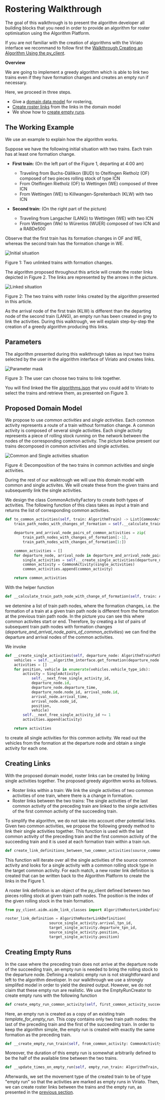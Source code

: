 # Rostering Walkthrough

The goal of this walkthrough is to present the algorithm developer all building blocks that you need in order to provide an algorithm for roster optimisation using the Algorithm Platform. 

If you are not familiar with the creation of algorithms with the Viriato interface we recommand to follow first the
[Walkthrough Creating an Algorithm Using the py_client](../py_client_usage/py_client_usage.md).

**Overview**

We are going to implement a greedy algorithm which is able to link two trains even if they have formation changes and creates an empty run if necessary.

Here, we proceed in three steps.
* Give a [domain data model](#proposed-domain-model) for rostering,
* [Create roster links](#creating-links) from the links in the domain model
* We show how to [create empty runs](#creating-empty-runs).


## The Working Example

We use an example to explain how the algorithm works. 
 
Suppose we have the following initial situation with two trains. Each train has at least one formation change.
* **First train:** (On the left part of the Figure 1, departing at 4:00 am)
    - Traveling from Buchs-Dällikon (BUD) to Otelfingen Rietholz (OF) composed of two pieces rolling stock of type ICN
    - From Otelfingen Rietholz (OF) to Wettingen (WE) composed of three ICN
    - From Wettingen (WE) to Killwangen-Spreitenbach (KLW) with two ICN

* **Second train:** (On the right part of the picture)
    - Traveling from Langacher (LANG) to Wettingen (WE) with two ICN
    - From Wettingen (We) to Würenlos (WUER) composed of two ICN and a RABDe500
    
Observe that the first train has its formation changes in OF and WE, whereas the second train has the formation change in WE.

![Initial situation](images/before_links.png)

Figure 1: Two unlinked trains with formation changes.

The algorithm proposed throughout this article will create the roster links depicted in Figure 2. The links are represented by the arrows in the picture.

![Linked situation](images/after_links.png)

Figure 2: The two trains with roster links created by the algorithm presented in this article.

As the arrival node of the first train (KLW) is different than the departing node of the second train (LANG), an empty run has been created in grey to link the activities.
During this walktrough, we will explain step-by-step the creation of a greedy algorithm producing this links.

## Parameters
The algorithm presented during this walkthrough takes as input two trains selected by the user in the algorithm interface of Viriato and creates links. 

![Parameter mask](images/parameter_mask.png)

Figure 3: The user can choose two trains to link together.

You will find linked the file [algorithms.json](algorithms.json) that you could add to Viriato to select the trains and retrieve them, as presented on Figure 3. 

## Proposed Domain Model

We propose to use _common activities_ and _single activities_. Each common activity represents a route of a train without formation change. A common activity is composed of several single activities. Each single activity represents 
a piece of rolling stock running on the network between the nodes of the corresponding common activity. The picture below present our trains decomposed in common activities and single activities. 

![Common and Single activities situation](images/common_and_single_actvities.PNG)

Figure 4: Decomposition of the two trains in common activities and single activities.

During the rest of our walktrough we will use this domain model with common and single activites. We will create these from the given trains and subsequently link the single activities.

We design the class CommonActivityFactory to create both types of activities. The following function of this class takes as input a train and returns the list of corresponding common activities.

```python
def to_common_activities(self, train: AlgorithmTrain) -> List[CommonActivity]:
    train_path_nodes_with_changes_of_formation = self.__calculate_train_path_node_with_change_of_formation(train)

    departure_and_arrival_node_pairs_of_common_activities = zip(
        train_path_nodes_with_changes_of_formation[:-1],
        train_path_nodes_with_changes_of_formation[1:])

    common_activities = []
    for departure_node, arrival_node in departure_and_arrival_node_pairs_of_common_activities:
        single_activities = self.__create_single_activities(departure_node, arrival_node)
        common_activity = CommonActivity(single_activities)
        common_activities.append(common_activity)

    return common_activities
```

With the helper function

```python
def __calculate_train_path_node_with_change_of_formation(self, train: AlgorithmTrain):
```
we detemine a list of train path nodes, where the formation changes, i.e. the formation of a train at a given train path node is different from the formation at the previous train path node. 
In the picture you can see this where common activites start or end. Therefore, by creating a list of pairs of subsequent train path nodes with formation changes (_departure_and_arrival_node_pairs_of_common_activities_) we can find the departure and arrival nodes of the common activities.

We invoke

```python
def __create_single_activities(self, departure_node: AlgorithmTrainPathNode, arrival_node: AlgorithmTrainPathNode) -> List[SingleActivity]:
    vehicles = self.__algorithm_interface.get_formation(departure_node.formation_id)
    activities = []
    for position, vehicle in enumerate(vehicles.vehicle_type_ids):
        activity = SingleActivity(
            self.__next_free_single_activity_id,
            departure_node.id,
            departure_node.departure_time,
            departure_node.node_id, arrival_node.id,
            arrival_node.arrival_time,
            arrival_node.node_id,
            position,
            vehicle)
        self.__next_free_single_activity_id += 1
        activities.append(activity)

    return activities
```
to create all single activities for this common activity. We read out the vehicles from the formation at the departure node and obtain a single activity for each one.

## Creating Links

With the proposed domain model, roster links can be created by linking single activities together. The proposed greedy algorithm works as follows.

* Roster links within a train: We link the single activities of two common activities of one train, where there is a change in formation.
* Roster links between the two trains: The single activities of the last common activity of the preceding train are linked to the single activities of the first common activity of the succeeding train.

To simplify the algorithm, we do not take into account other potential links. Given two common activities, we propose the following greedy method to link their single activities together. This function is used with the last common activity of the preceding train and the first common activity of
the succeeding train and it is used at each formation train within a train run.
```python
def create_link_definitions_between_two_common_activities(source_common_activity: CommonActivity, target_common_activity: CommonActivity) -> List[AlgorithmRosterLinkDefinition]:
```
This function will iterate over all the single activities of the source common activity and looks for a single activity with a common rolling stock type in the target common 
activity. For each match, a new roster link definition is created that can be written back to the Algorithm Platform to create the links in the Figure 1. 

A roster link definition is an object of the py_client defined between two pieces rolling stock at given train path nodes. The position is the index of the given rolling stock in the train formation. 
```python
from py_client.aidm.aidm_link_classes import AlgorithmRosterLinkDefinition

roster_link_definition = AlgorithmRosterLinkDefinition(
                    source_single_activity.arrival_tpn_id,
                    target_single_activity.departure_tpn_id,
                    source_single_activity.position,
                    target_single_activity.position)
```

## Creating Empty Runs

In the case where the preceding train does not arrive at the departure node of the succeeding train, an empty run is needed to bring the rolling stock to the departure node. Defining a realistic empty run is not straightforward and left to the algorithm developer. 
In our walkthrough we use a strongly simplifed model in order to yield the desired output. However, we do not claim that these empty run are realistic. We use the EmptyRunCreator to create empty runs with the following function

```python
def create_empty_run_common_activity(self, first_common_activity_succeeding_train: CommonActivity, last_common_activity_preceding_train: CommonActivity, template_for_empty_run: AlgorithmTrain) -> CommonActivity:
```

Here, an empty run is created as a copy of an existing train _template_for_empty_run_. This copy contains only two train path nodes: the last of the preceding train and the first of the succeeding train.
In order to keep the algorithm simple, the empty run is created with exactly the same formation as the preceding train.

```python
def __create_empty_run_train(self, from_common_activity: CommonActivity, to_common_activity: CommonActivity, template_for_empty_run: AlgorithmTrain) -> AlgorithmTrain:
```

Moreover, the duration of this empty run is somewhat arbitrarily defined to be the half of the available time between the two trains. 

```python
def __update_times_on_empty_run(self, empty_run_train: AlgorithmTrain, common_activity_before: CommonActivity, common_activity_after: CommonActivity) -> AlgorithmTrain:
```

Afterwards, we set the movement type of the created train to be of type "empty run" so that the activities are marked as empty runs in Viriato. Then, we can create roster links between the trains and the empty run, as presented in the [previous section](#creating-links).